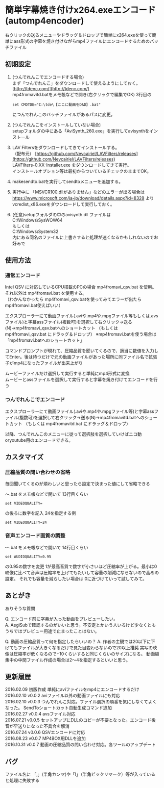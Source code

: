 # 簡単字幕焼き付けx264.exeエンコード (automp4encoder)

右クリックの送るメニューやドラッグ＆ドロップで簡単にx264.exeを使って簡単にass形式の字幕を焼き付けながらmp4ファイルにエンコードするためのバッチファイル



## 初期設定

1. (つんでれんこでエンコードする場合)  
まず「つんでれんこ」をダウンロードして使えるようにしておく。[http://tdenc.com/](http://tdenc.com/)  
mp4fromavitd.batをメモ帳などで開き(右クリックで編集でOK) 3行目の

    ````
    set CMDTDE="C:\tde\【ここに動画をD&D】.bat"
    ````

    につんでれんこのバッチファイルがあるパスに変更。  
2. (つんでれんこをインストールしていない場合)  
setupフォルダの中にある「AviSynth_260.exe」を実行してavisynthをインストール  
3. LAV Filtersをダウンロードしてきてインストールする。  
（配布元） [https://github.com/Nevcairiel/LAVFilters/releases](https://github.com/Nevcairiel/LAVFilters/releases)  
LAVFilters-0.XX-Installer.exe をダウンロードしてきて実行。  
インストールオプション等は最初からついているチェックのままでOK。  
4. makesendto.batを実行してsendtoメニューを追加する。  
5. 実行中に 「MSVCR100.dllがありません」などのエラーが出る場合は  
https://www.microsoft.com/ja-jp/download/details.aspx?id=8328 より vcredist_x86.exeをダウンロードして実行しておく。  
6. (任意)setupフォルダの中のavisynth.dll ファイルは  
C:\Windows\SysWOW64  
もしくは  
C:\Windows\System32  
内にある同名のファイルに上書きすると処理が速くなるかもしれないのでお好みで

## 使用方法

### 通常エンコード
Intel QSV に対応しているCPU搭載のPCの場合 mp4fromavi_qsv.bat を使用。  
それ以外は mp4fromavi.bat を使用する。  
（わかんなかったら mp4fromavi_qsv.batを使ってみてエラーが出たらmp4fromavi.bat使えばいい）  

エクスプローラーにて動画ファイル(.aviや.mp4や.mpgファイル等もしくは.avsファイル)と字幕assファイル(複数可)を選択して右クリック→送る(N)→mp4fromavi_qsv.batへのショートカット
（もしくは mp4fromavi_qsv.bat にドラッグ＆ドロップ）
※mp4fromavi.batを使う場合は「mp4fromavi.batへのショートカット」

コマンドプロンプトが現れて、圧縮品質を聞いてくるので、適当に数値を入力してEnter。後は待つだけで元の動画ファイルがあった場所に同ファイル名で拡張子がmp4になったファイルが出来上がり

ムービーファイルだけ選択して実行すると単純にmp4形式に変換  
ムービーとassファイルを選択して実行すると字幕を焼き付けてエンコードを行う

### つんでれんこでエンコード
エクスプローラーにて動画ファイル(.aviや.mp4や.mpgファイル等)と字幕assファイル(複数可)を選択して右クリック→送る(N)→mp4fromavitd.batへのショートカット
（もしくは mp4fromavitd.bat にドラッグ＆ドロップ）

以降、つんでれんこのメニューに従って選択肢を選択していけばニコ動oryoutube用のエンコードできる。

## カスタマイズ

### 圧縮品質の問い合わせの省略

毎回聞いてくるのが煩わしいと思ったら設定で決まった値にして省略できる

～.bat をメモ帳などで開いて 13行目くらい
````
set VIDEOQUALITY=
````
の後ろに数字を記入
24を指定する例
````
set VIDEOQUALITY=24
````


### 音声エンコード画質の調整
～.bat をメモ帳などで開いて 14行目くらい
````
set AUDIOQUALITY=0.95
````
の0.95の数字を変更
1が最高音質で数字が小さいほど圧縮率が上がる。最小は0
映像に比べて音声は圧縮率を上げてもたいして容量の削減にならないので高めの設定。
それでも容量を減らしたい場合は 0に近づけていって試してみて。

## あとがき
ありそうな質問

Q. エンコード前に字幕が入った動画をプレビューしたい。  
A. AegiSubで確認するのがいいと思う。不安定とかいう人いるけど少なくともうちではプレビュー用途で止まったことはない。

Q. 動画の圧縮品質って何を指定したらいいの？
A. 作者の主観では20以下に下げてもファイルが大きくなるだけで見た目変わらないので20以上推奨
実写の映像は圧縮率が低くなるので+10くらいすると同じくらいのサイズになる。
動画編集中の中間ファイル作成の場合は2～4を指定するといいと思う。


## 更新履歴
2016.02.09 初版作成 単純にaviファイルをmp4にエンコードするだけ  
2016.02.10 v0.0.2   aviファイル以外の動画ファイルにも対応  
2016.02.10 v0.0.3   つんでれんこ対応。ファイル選択の順番を気にしなくてよくなった。  SendToショートカット自動生成コマンド追加  
2016.02.27 v0.0.4   avsファイル対応  
2016.07.21 v0.0.5   セットアップにDLLのコピーが不要となった。エンコード後音が早送りになった不具合を解消  
2016.07.24 v0.0.6   QSVエンコードに対応  
2016.08.23 v0.0.7   MP4BOX用DLLを追加  
2016.10.31 v0.0.7   動画の圧縮品質の問い合わせ対応。各ツールのアップデート

## バグ
ファイル名に 「,」(半角カンマ)や「!」（半角ビックリマーク）等が入っていると処理に失敗する
